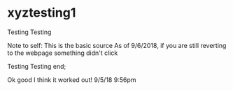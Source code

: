 # xyztesting1

Testing Testing

Note to self:
This is the basic source 
As of 9/6/2018, if you are still reverting to the webpage something didn't click

Testing Testing end;


Ok good I think it worked out! 9/5/18 9:56pm
